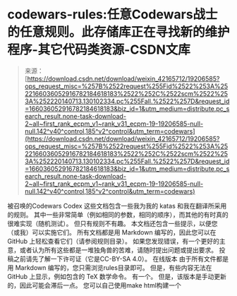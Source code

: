 <!--yml
category: codewars
date: 2022-08-13 11:30:44
-->

# codewars-rules:任意Codewars战士的任意规则。此存储库正在寻找新的维护程序-其它代码类资源-CSDN文库

> 来源：[https://download.csdn.net/download/weixin_42165712/19206585?ops_request_misc=%257B%2522request%255Fid%2522%253A%2522166036052916782184618183%2522%252C%2522scm%2522%253A%252220140713.130102334.pc%255Fall.%2522%257D&request_id=166036052916782184618183&biz_id=1&utm_medium=distribute.pc_search_result.none-task-download-2~all~first_rank_ecpm_v1~rank_v31_ecpm-19-19206585-null-null.142^v40^control,185^v2^control&utm_term=codewars](https://download.csdn.net/download/weixin_42165712/19206585?ops_request_misc=%257B%2522request%255Fid%2522%253A%2522166036052916782184618183%2522%252C%2522scm%2522%253A%252220140713.130102334.pc%255Fall.%2522%257D&request_id=166036052916782184618183&biz_id=1&utm_medium=distribute.pc_search_result.none-task-download-2~all~first_rank_ecpm_v1~rank_v31_ecpm-19-19206585-null-null.142^v40^control,185^v2^control&utm_term=codewars)

被召唤的Codewars Codex 这些文档包含一些我为我的 katas 和我在翻译所采用的规则。 其中一些非常简单（例如相同的参数，相同的顺序），而其他的有时真的很难实现（随机测试）。 但只有规则不有趣。 本文档还包含一些提示，以便您（或我）可以实施它们。 所有文档都是用 Markdown 编写的，因此您可以在 GitHub 上轻松查看它们（请参阅规则目录）。 如果您发现错误，有一个更好的主意，或者认为所有这些都是一堆独角兽的苦难，请随时提出问题或提出要求。 投稿之前请先了解一下许可证（它是CC-BY-SA 4.0）。 在线版本 由于所有文件都是用 Markdown 编写的，您只需浏览rules目录即可。 但是，有些内容无法在 GitHub 上显示，例如包含的 TeX 数学命令。 有一个。 但是，该版本是手动更新的，因此可能会滞后一点。 您可以自己使用make html构建一个
